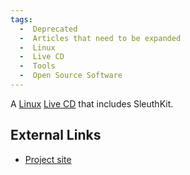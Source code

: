 ```yaml
---
tags:
  -  Deprecated 
  -  Articles that need to be expanded
  -  Linux
  -  Live CD
  -  Tools 
  -  Open Source Software 
---
```

A [Linux](linux.md) [Live CD](live_cd.md) that includes
SleuthKit.

## External Links

- [Project site](http://penguinsleuth.org/)